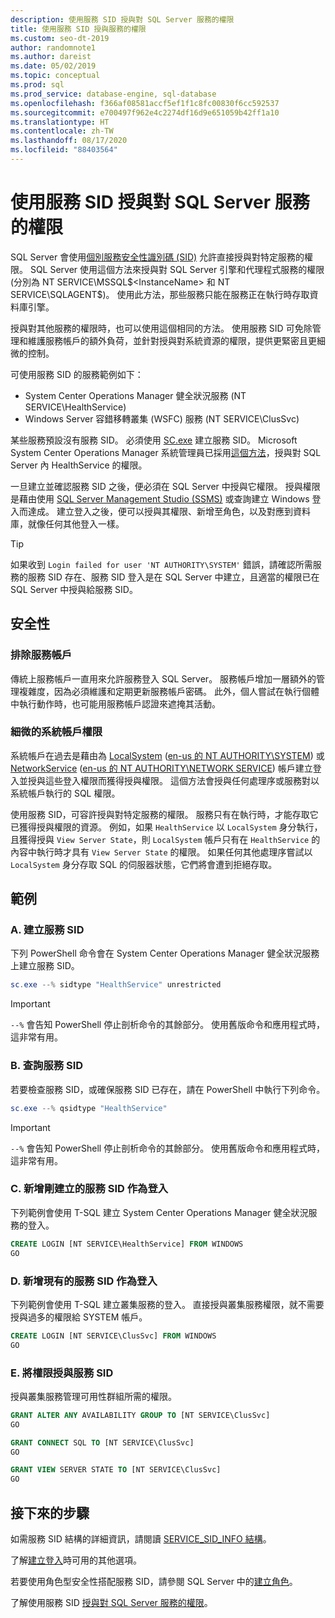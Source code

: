 ```yaml
---
description: 使用服務 SID 授與對 SQL Server 服務的權限
title: 使用服務 SID 授與服務的權限
ms.custom: seo-dt-2019
author: randomnote1
ms.author: dareist
ms.date: 05/02/2019
ms.topic: conceptual
ms.prod: sql
ms.prod_service: database-engine, sql-database
ms.openlocfilehash: f366af08581accf5ef1f1c8fc00830f6cc592537
ms.sourcegitcommit: e700497f962e4c2274df16d9e651059b42ff1a10
ms.translationtype: HT
ms.contentlocale: zh-TW
ms.lasthandoff: 08/17/2020
ms.locfileid: "88403564"
---
```

# <a name="using-service-sids-to-grant-permissions-to-services-in-sql-server"></a>使用服務 SID 授與對 SQL Server 服務的權限

SQL Server 會使用[個別服務安全性識別碼 (SID)](https://support.microsoft.com/help/2620201/sql-server-uses-a-service-sid-to-provide-service-isolation) 允許直接授與對特定服務的權限。 SQL Server 使用這個方法來授與對 SQL Server 引擎和代理程式服務的權限 (分別為 NT SERVICE\MSSQL$<InstanceName> 和 NT SERVICE\SQLAGENT$<InstanceName>)。 使用此方法，那些服務只能在服務正在執行時存取資料庫引擎。

授與對其他服務的權限時，也可以使用這個相同的方法。 使用服務 SID 可免除管理和維護服務帳戶的額外負荷，並針對授與對系統資源的權限，提供更緊密且更細微的控制。

可使用服務 SID 的服務範例如下：

- System Center Operations Manager 健全狀況服務 (NT SERVICE\HealthService)
- Windows Server 容錯移轉叢集 (WSFC) 服務 (NT SERVICE\ClusSvc)

某些服務預設沒有服務 SID。 必須使用 [SC.exe](/windows/desktop/services/configuring-a-service-using-sc) 建立服務 SID。 Microsoft System Center Operations Manager 系統管理員已採用[這個方法](https://kevinholman.com/2016/08/25/sql-mp-run-as-accounts-no-longer-required/)，授與對 SQL Server 內 HealthService 的權限。

一旦建立並確認服務 SID 之後，便必須在 SQL Server 中授與它權限。 授與權限是藉由使用 [SQL Server Management Studio (SSMS)](/sql/ssms/download-sql-server-management-studio-ssms) 或查詢建立 Windows 登入而達成。 建立登入之後，便可以授與其權限、新增至角色，以及對應到資料庫，就像任何其他登入一樣。

> [!TIP]
> 如果收到 `Login failed for user 'NT AUTHORITY\SYSTEM'` 錯誤，請確認所需服務的服務 SID 存在、服務 SID 登入是在 SQL Server 中建立，且適當的權限已在 SQL Server 中授與給服務 SID。

## <a name="security"></a>安全性

### <a name="eliminate-service-accounts"></a>排除服務帳戶

傳統上服務帳戶一直用來允許服務登入 SQL Server。 服務帳戶增加一層額外的管理複雜度，因為必須維護和定期更新服務帳戶密碼。 此外，個人嘗試在執行個體中執行動作時，也可能用服務帳戶認證來遮掩其活動。

### <a name="granular-permissions-to-system-accounts"></a>細微的系統帳戶權限

系統帳戶在過去是藉由為 [LocalSystem](https://msdn.microsoft.com/library/windows/desktop/ms684190) ([en-us 的 NT AUTHORITY\SYSTEM](/sql/database-engine/configure-windows/configure-windows-service-accounts-and-permissions#Localized_service_names)) 或[NetworkService](/windows/desktop/Services/networkservice-account) ([en-us 的 NT AUTHORITY\NETWORK SERVICE](/sql/database-engine/configure-windows/configure-windows-service-accounts-and-permissions?#Localized_service_names)) 帳戶建立登入並授與這些登入權限而獲得授與權限。 這個方法會授與任何處理序或服務對以系統帳戶執行的 SQL 權限。

使用服務 SID，可容許授與對特定服務的權限。 服務只有在執行時，才能存取它已獲得授與權限的資源。 例如，如果 `HealthService` 以 `LocalSystem` 身分執行，且獲得授與 `View Server State`，則 `LocalSystem` 帳戶只有在 `HealthService` 的內容中執行時才具有 `View Server State` 的權限。 如果任何其他處理序嘗試以 `LocalSystem` 身分存取 SQL 的伺服器狀態，它們將會遭到拒絕存取。

## <a name="examples"></a>範例

### <a name="a-create-a-service-sid"></a>A. 建立服務 SID

下列 PowerShell 命令會在 System Center Operations Manager 健全狀況服務上建立服務 SID。

```PowerShell
sc.exe --% sidtype "HealthService" unrestricted
```

> [!IMPORTANT]
> `--%` 會告知 PowerShell 停止剖析命令的其餘部分。 使用舊版命令和應用程式時，這非常有用。

### <a name="b-query-a-service-sid"></a>B. 查詢服務 SID

若要檢查服務 SID，或確保服務 SID 已存在，請在 PowerShell 中執行下列命令。

```PowerShell
sc.exe --% qsidtype "HealthService"
```

> [!IMPORTANT]
> `--%` 會告知 PowerShell 停止剖析命令的其餘部分。 使用舊版命令和應用程式時，這非常有用。

### <a name="c-add-a-newly-created-service-sid-as-a-login"></a>C. 新增剛建立的服務 SID 作為登入

下列範例會使用 T-SQL 建立 System Center Operations Manager 健全狀況服務的登入。

```SQL
CREATE LOGIN [NT SERVICE\HealthService] FROM WINDOWS
GO
```

### <a name="d-add-an-existing-service-sid-as-a-login"></a>D. 新增現有的服務 SID 作為登入

下列範例會使用 T-SQL 建立叢集服務的登入。 直接授與叢集服務權限，就不需要授與過多的權限給 SYSTEM 帳戶。

```SQL
CREATE LOGIN [NT SERVICE\ClusSvc] FROM WINDOWS
GO
```

### <a name="e-grant-permissions-to-a-service-sid"></a>E. 將權限授與服務 SID

授與叢集服務管理可用性群組所需的權限。

```SQL
GRANT ALTER ANY AVAILABILITY GROUP TO [NT SERVICE\ClusSvc]
GO

GRANT CONNECT SQL TO [NT SERVICE\ClusSvc]
GO

GRANT VIEW SERVER STATE TO [NT SERVICE\ClusSvc]
GO
```

## <a name="next-steps"></a>接下來的步驟

如需服務 SID 結構的詳細資訊，請閱讀 [SERVICE_SID_INFO 結構](/windows/win32/api/winsvc/ns-winsvc-service_sid_info)。

了解[建立登入](/sql/t-sql/statements/create-login-transact-sql)時可用的其他選項。

若要使用角色型安全性搭配服務 SID，請參閱 SQL Server 中的[建立角色](/sql/t-sql/statements/create-role-transact-sql)。

了解使用服務 SID [授與對 SQL Server 服務的權限](/sql/t-sql/statements/grant-transact-sql)。
